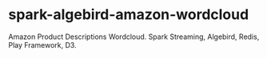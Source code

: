 # spark-algebird-amazon-wordcloud
Amazon Product Descriptions Wordcloud. Spark Streaming, Algebird, Redis, Play Framework, D3.
